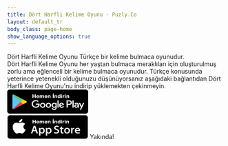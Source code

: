 ```yaml
---
title: Dört Harfli Kelime Oyunu - Puzly.Co
layout: default_tr
body_class: page-home
show_language_options: true
---
```


<section class="section download-section">
	<div class="container">
		<div class="section-content">
			<div class="section-title">
				<span>Dört Harfli Kelime Oyunu</span> Türkçe bir kelime bulmaca oyunudur.
			</div>
			<div class="section-text">
				<span>Dört Harfli Kelime Oyunu</span> her yaştan bulmaca meraklıları için oluşturulmuş zorlu ama eğlenceli bir kelime bulmaca oyunudur. Türkçe konusunda yeterince yetenekli olduğunuzu düşünüyorsanız aşağıdaki bağlantıdan <span>Dört Harfli Kelime Oyunu</span>'nu indirip yüklemekten çekinmeyin.
			</div>
			<div class="section-badge">
				<a href="https://play.google.com/store/apps/details?id=co.puzly.dhko" target="_blank"><img alt="Get it on Google Play" id="logo-img" width="188" height="56" src="/images/google-play-badge-tr.png" /></a>
				<div class="app-badge-container">
					<img alt="Get it on App Store" id="logo-img" width="188" height="56" src="/images/app-store-badge-tr.png" />
					<span>Yakında!</span>
				</div>
			</div>
		</div>
	</div>
</section>
